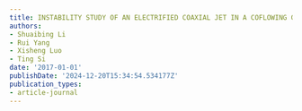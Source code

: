 ```yaml
---
title: INSTABILITY STUDY OF AN ELECTRIFIED COAXIAL JET IN A COFLOWING GAS STREAM
authors:
- Shuaibing Li
- Rui Yang
- Xisheng Luo
- Ting Si
date: '2017-01-01'
publishDate: '2024-12-20T15:34:54.534177Z'
publication_types:
- article-journal
---
```

